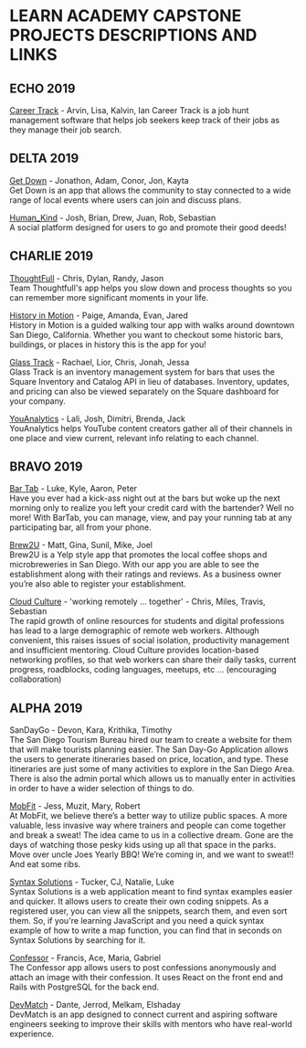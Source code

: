 # LEARN ACADEMY CAPSTONE PROJECTS DESCRIPTIONS AND LINKS

## ECHO 2019
[Career Track](http://career-track-kali.herokuapp.com/) - Arvin, Lisa, Kalvin, Ian
Career Track is a job hunt management software that helps job seekers keep track of their jobs as they manage their job search.

## DELTA 2019
[Get Down](https://quiet-peak-08707.herokuapp.com/) - Jonathon, Adam, Conor, Jon, Kayta <br />
Get Down is an app that allows the community to stay connected to a wide range of local events where users can join and discuss plans.

[Human_Kind](http://cryptic-crag-66013.herokuapp.com/) - Josh, Brian, Drew, Juan, Rob, Sebastian <br />
A social platform designed for users to go and promote their good deeds!

## CHARLIE 2019

[ThoughtFull](https://nameless-oasis-66768.herokuapp.com/) - Chris, Dylan, Randy, Jason <br />
Team Thoughtfull's app helps you slow down and process thoughts so you can remember more significant moments in your life.

[History in Motion](https://radiant-bastion-26413.herokuapp.com/) - Paige, Amanda, Evan, Jared <br />
History in Motion is a guided walking tour app with walks around downtown San Diego, California. Whether you want to checkout some historic bars, buildings, or places in history this is the app for you!


[Glass Track](https://guarded-garden-91447.herokuapp.com/) - Rachael, Lior, Chris, Jonah, Jessa <br />
Glass Track is an inventory management system for bars that uses the Square Inventory and Catalog API in lieu of databases. Inventory, updates, and pricing can also be viewed separately on the Square dashboard for your company.

[YouAnalytics](https://immense-sierra-25184.herokuapp.com/) - Lali, Josh, Dimitri, Brenda, Jack <br />
YouAnalytics helps YouTube content creators gather all of their channels in one place and view current, relevant info relating to each channel.

## BRAVO 2019

[Bar Tab](https://stark-citadel-11929.herokuapp.com/) - Luke, Kyle, Aaron, Peter <br />
Have you ever had a kick-ass night out at the bars but woke up the next morning only to realize you left your credit card with the bartender? Well no more! With BarTab, you can manage, view, and pay your running tab at any participating bar, all from your phone.

[Brew2U](https://shrouded-gorge-53412.herokuapp.com/) - Matt, Gina, Sunil, Mike, Joel <br />
Brew2U is a Yelp style app that promotes the local coffee shops and microbreweries in San Diego. With our app you are able to see the establishment along with their ratings and reviews. As a business owner you’re also able to register your establishment.

[Cloud Culture](https://shrouded-sea-28469.herokuapp.com/) -  'working remotely ... together' - Chris, Miles, Travis, Sebastian <br />
The rapid growth of online resources for students and digital professions has lead to a large demographic of remote web workers. Although convenient, this raises issues of social isolation, productivity management and insufficient mentoring. Cloud Culture provides location-based networking profiles, so that web workers can share their daily tasks, current progress, roadblocks, coding languages, meetups, etc ... (encouraging collaboration)

## ALPHA 2019

SanDayGo - Devon, Kara, Krithika, Timothy <br />
The San Diego Tourism Bureau hired our team to create a website for them that will make tourists planning easier. The San Day-Go Application allows the users to generate itineraries based on price, location, and type. These itineraries are just some of many activities to explore in the San Diego Area.  There is also the admin portal which allows us to manually enter in activities in order to have a wider selection of things to do.

[MobFit](https://fierce-dusk-91597.herokuapp.com/) - Jess, Muzit, Mary, Robert <br />
At MobFit, we believe there’s a better way to utilize public spaces. A more valuable, less invasive way where trainers and people can come together and break a sweat! The idea came to us in a collective dream. Gone are the days of watching those pesky kids using up all that space in the parks. Move over uncle Joes Yearly BBQ! We’re coming in, and we want to sweat!! And eat some ribs.

[Syntax Solutions](http://glacial-chamber-74968.herokuapp.com) - Tucker, CJ, Natalie, Luke <br />
Syntax Solutions is a web application meant to find syntax examples easier and quicker. It allows users to create their own coding snippets. As a registered user, you can view all the snippets, search them, and even sort them. So, if you're learning JavaScript and you need a quick syntax example of how to write a map function, you can find that in seconds on Syntax Solutions by searching for it.

[Confessor](https://blooming-shore-45501.herokuapp.com/) - Francis, Ace, Maria, Gabriel <br />
The Confessor app allows users to post confessions anonymously and attach an image with their confession. It uses React on the front end and Rails with PostgreSQL for the back end.


[DevMatch](https://limitless-depths-51712.herokuapp.com/) - Dante, Jerrod, Melkam, Elshaday <br />
DevMatch is an app designed to connect current and aspiring software engineers seeking to improve their skills with mentors who have real-world experience.
